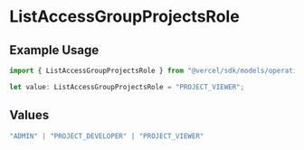 # ListAccessGroupProjectsRole

## Example Usage

```typescript
import { ListAccessGroupProjectsRole } from "@vercel/sdk/models/operations/listaccessgroupprojects.js";

let value: ListAccessGroupProjectsRole = "PROJECT_VIEWER";
```

## Values

```typescript
"ADMIN" | "PROJECT_DEVELOPER" | "PROJECT_VIEWER"
```